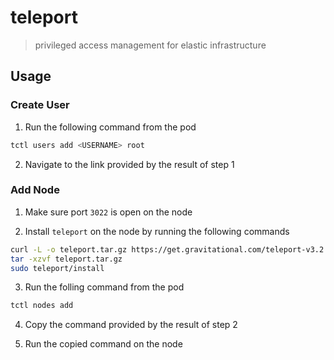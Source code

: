 # teleport

> privileged access management for elastic infrastructure

## Usage

### Create User

1. Run the following command from the pod

```sh
tctl users add <USERNAME> root
```

2. Navigate to the link provided by the result of step 1


### Add Node

1. Make sure port `3022` is open on the node

2. Install `teleport` on the node by running the following commands

```sh
curl -L -o teleport.tar.gz https://get.gravitational.com/teleport-v3.2.4-linux-amd64-bin.tar.gz
tar -xzvf teleport.tar.gz
sudo teleport/install
```

3. Run the folling command from the pod

```sh
tctl nodes add
```

4. Copy the command provided by the result of step 2

5. Run the copied command on the node
